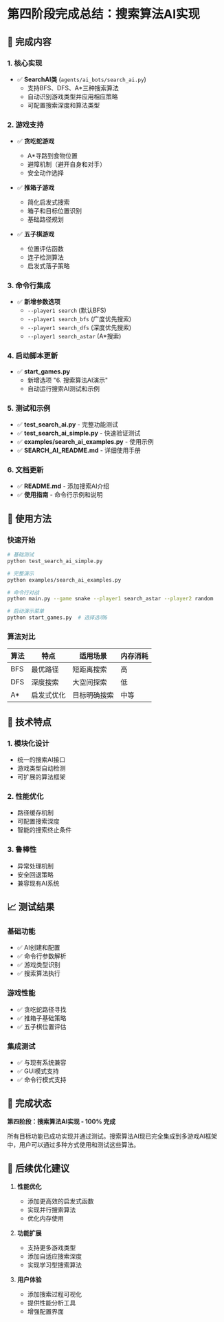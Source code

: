 # 第四阶段完成总结：搜索算法AI实现

## 🎯 完成内容

### 1. 核心实现
- ✅ **SearchAI类** (`agents/ai_bots/search_ai.py`)
  - 支持BFS、DFS、A*三种搜索算法
  - 自动识别游戏类型并应用相应策略
  - 可配置搜索深度和算法类型

### 2. 游戏支持
- ✅ **贪吃蛇游戏**
  - A*寻路到食物位置
  - 避障机制（避开自身和对手）
  - 安全动作选择
  
- ✅ **推箱子游戏**
  - 简化启发式搜索
  - 箱子和目标位置识别
  - 基础路径规划

- ✅ **五子棋游戏**
  - 位置评估函数
  - 连子检测算法
  - 启发式落子策略

### 3. 命令行集成
- ✅ **新增参数选项**
  - `--player1 search` (默认BFS)
  - `--player1 search_bfs` (广度优先搜索)
  - `--player1 search_dfs` (深度优先搜索)
  - `--player1 search_astar` (A*搜索)

### 4. 启动脚本更新
- ✅ **start_games.py**
  - 新增选项 "6. 搜索算法AI演示"
  - 自动运行搜索AI测试和示例

### 5. 测试和示例
- ✅ **test_search_ai.py** - 完整功能测试
- ✅ **test_search_ai_simple.py** - 快速验证测试
- ✅ **examples/search_ai_examples.py** - 使用示例
- ✅ **SEARCH_AI_README.md** - 详细使用手册

### 6. 文档更新
- ✅ **README.md** - 添加搜索AI介绍
- ✅ **使用指南** - 命令行示例和说明

## 🚀 使用方法

### 快速开始
```bash
# 基础测试
python test_search_ai_simple.py

# 完整演示
python examples/search_ai_examples.py

# 命令行对战
python main.py --game snake --player1 search_astar --player2 random

# 启动演示菜单
python start_games.py  # 选择选项6
```

### 算法对比
| 算法 | 特点 | 适用场景 | 内存消耗 |
|------|------|----------|----------|
| BFS | 最优路径 | 短距离搜索 | 高 |
| DFS | 深度搜索 | 大空间探索 | 低 |
| A* | 启发式优化 | 目标明确搜索 | 中等 |

## 🔧 技术特点

### 1. 模块化设计
- 统一的搜索AI接口
- 游戏类型自动检测
- 可扩展的算法框架

### 2. 性能优化
- 路径缓存机制
- 可配置搜索深度
- 智能的搜索终止条件

### 3. 鲁棒性
- 异常处理机制
- 安全回退策略
- 兼容现有AI系统

## 📈 测试结果

### 基础功能
- ✅ AI创建和配置
- ✅ 命令行参数解析
- ✅ 游戏类型识别
- ✅ 搜索算法执行

### 游戏性能
- ✅ 贪吃蛇路径寻找
- ✅ 推箱子基础策略
- ✅ 五子棋位置评估

### 集成测试
- ✅ 与现有系统兼容
- ✅ GUI模式支持
- ✅ 命令行模式支持

## 🎉 完成状态

**第四阶段：搜索算法AI实现 - 100% 完成**

所有目标功能已成功实现并通过测试。搜索算法AI现已完全集成到多游戏AI框架中，用户可以通过多种方式使用和测试这些算法。

## 📝 后续优化建议

1. **性能优化**
   - 添加更高效的启发式函数
   - 实现并行搜索算法
   - 优化内存使用

2. **功能扩展**
   - 支持更多游戏类型
   - 添加自适应搜索深度
   - 实现学习型搜索算法

3. **用户体验**
   - 添加搜索过程可视化
   - 提供性能分析工具
   - 增强配置界面

